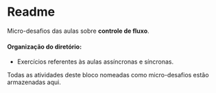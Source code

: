 # Readme



Micro-desafios  das aulas sobre **controle de fluxo**.



#### Organização do diretório:

- Exercícios referentes às aulas assíncronas e síncronas.



Todas as atividades deste bloco nomeadas como micro-desafios estão armazenadas aqui.